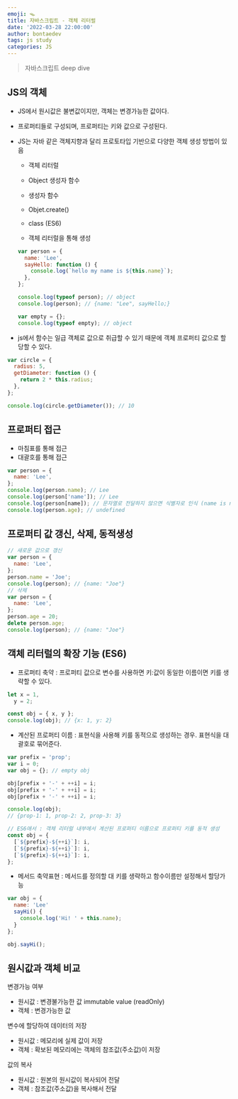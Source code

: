 ```yaml
---
emoji: 🪤
title: 자바스크립트 - 객체 리터럴
date: '2022-03-28 22:00:00'
author: bontaedev
tags: js study
categories: JS
---
```


> 자바스크립트 deep dive

## JS의 객체

- JS에서 원시값은 불변값이지만, 객체는 변경가능한 값이다.
- 프로퍼티들로 구성되며, 프로퍼티는 키와 값으로 구성된다.
- JS는 자바 같은 객체지향과 달리 프로토타입 기반으로 다양한 객체 생성 방법이 있음

  - 객체 리터럴
  - Object 생성자 함수
  - 생성자 함수
  - Objet.create()
  - class (ES6)

  - 객체 리터럴을 통해 생성

  ```js
  var person = {
    name: 'Lee',
    sayHello: function () {
      console.log(`hello my name is ${this.name}`);
    },
  };

  console.log(typeof person); // object
  console.log(person); // {name: "Lee", sayHello;}

  var empty = {};
  console.log(typeof empty); // object
  ```

- js에서 함수는 일급 객체로 값으로 취급할 수 있기 때문에 객체 프로퍼티 값으로 할당할 수 있다.

```js
var circle = {
  radius: 5,
  getDiameter: function () {
    return 2 * this.radius;
  },
};

console.log(circle.getDiameter()); // 10
```

## 프로퍼티 접근

- 마침표를 통해 접근
- 대괄호를 통해 접근

```js
var person = {
  name: 'Lee',
};
console.log(person.name); // Lee
console.log(person['name']); // Lee
console.log(person[name]); // 문자열로 전달하지 않으면 식별자로 인식 (name is not found)
console.log(person.age); // undefined
```

## 프로퍼티 값 갱신, 삭제, 동적생성

```js
// 새로운 값으로 갱신
var person = {
  name: 'Lee',
};
person.name = 'Joe';
console.log(person); // {name: "Joe"}
// 삭제
var person = {
  name: 'Lee',
};
person.age = 20;
delete person.age;
console.log(person); // {name: "Joe"}
```

## 객체 리터럴의 확장 기능 (ES6)

- 프로퍼티 축약 : 프로퍼티 값으로 변수를 사용하면 키:값이 동일한 이름이면 키를 생략할 수 있다.

```js
let x = 1,
  y = 2;

const obj = { x, y };
console.log(obj); // {x: 1, y: 2}
```

- 계산된 프로퍼티 이름 : 표현식을 사용해 키를 동적으로 생성하는 경우. 표현식을 대괄호로 묶어준다.

```js
var prefix = 'prop';
var i = 0;
var obj = {}; // empty obj

obj[prefix + '-' + ++i] = i;
obj[prefix + '-' + ++i] = i;
obj[prefix + '-' + ++i] = i;

console.log(obj);
// {prop-1: 1, prop-2: 2, prop-3: 3}

// ES6애서 : 객체 리터럴 내부에서 계산된 프로퍼티 이름으로 프로퍼티 키를 동적 생성
const obj = {
  [`${prefix}-${++i}`]: i,
  [`${prefix}-${++i}`]: i,
  [`${prefix}-${++i}`]: i,
};
```

- 메서드 축약표현 : 메서드를 정의할 대 키를 생략하고 함수이름만 설정해서 할당가능

```js
var obj = {
  name: 'Lee'
  sayHi() {
    console.log('Hi! ' + this.name);
  }
};

obj.sayHi();
```

## 원시값과 객체 비교

변경가능 여부

- 원시값 : 변경불가능한 값 immutable value (readOnly)
- 객체 : 변경가능한 값

변수에 할당하여 데이터의 저장

- 원시값 : 메모리에 실제 값이 저장
- 객체 : 확보된 메모리에는 객체의 참조값(주소값)이 저장

값의 복사

- 원시값 : 원본의 원시값이 복사되어 전달
- 객체 : 참조값(주소값)을 복사해서 전달

